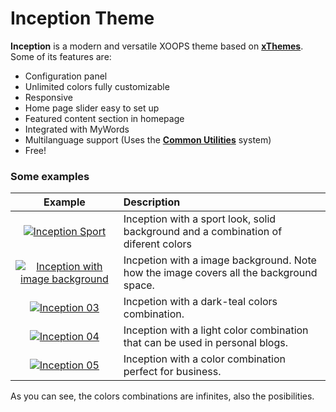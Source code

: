Inception Theme
=========

__Inception__ is a modern and versatile XOOPS theme based on __[xThemes](https://github.com/bitcero/xthemes)__. Some of its features are:

* Configuration panel
* Unlimited colors fully customizable
* Responsive
* Home page slider easy to set up
* Featured content section in homepage
* Integrated with MyWords
* Multilanguage support (Uses the __[Common Utilities](https://github.com/bitcero/rmcommon)__ system)
* Free!

### Some examples

| Example | Description |
|:-------:|:------------|
| [![Inception Sport](http://redmexico.com.mx/images/inception-01-th.jpg)](http://redmexico.com.mx/images/inception-01.jpg) | Inception with a sport look, solid background and a combination of diferent colors|
| [![Inception with image background](http://redmexico.com.mx/images/inception-02-th.jpg)](http://redmexico.com.mx/images/inception-01.jpg) | Incpetion with a image background. Note how the image covers all the background space. |
| [![Inception 03](http://redmexico.com.mx/images/inception-03-th.jpg)](http://redmexico.com.mx/images/inception-03.jpg) | Incpetion with a dark-teal colors combination. |
| [![Inception 04](http://redmexico.com.mx/images/inception-04-th.jpg)](http://redmexico.com.mx/images/inception-04.jpg) | Inception with a light color combination that can be used in personal blogs. |
| [![Inception 05](http://redmexico.com.mx/images/inception-05-th.jpg)](http://redmexico.com.mx/images/inception-05.jpg) | Inception with a color combination perfect for business. |

As you can see, the colors combinations are infinites, also the posibilities.

